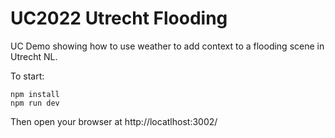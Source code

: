 # UC2022 Utrecht Flooding

UC Demo showing how to use weather to add context to a flooding scene in Utrecht NL. 

To start:

```
npm install
npm run dev
```

Then open your browser at http://locatlhost:3002/
